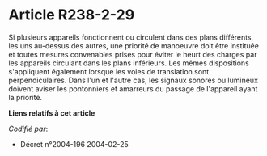 # Article R238-2-29

Si plusieurs appareils fonctionnent ou circulent dans des plans différents, les uns au-dessus des autres, une priorité de
manoeuvre doit être instituée et toutes mesures convenables prises pour éviter le heurt des charges par les appareils
circulant dans les plans inférieurs. Les mêmes dispositions s'appliquent également lorsque les voies de translation sont
perpendiculaires. Dans l'un et l'autre cas, les signaux sonores ou lumineux doivent aviser les pontonniers et amarreurs du
passage de l'appareil ayant la priorité.

**Liens relatifs à cet article**

_Codifié par_:

  - Décret n°2004-196 2004-02-25
